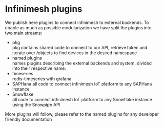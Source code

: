 # Infinimesh plugins
We publish here plugins to connect infinimesh to external backends. To enable as much as possible modularization we have split the plugins into two main streams:  
* pkg  
pkg contains shared code to connect to our API, retrieve token and iterate over /objects to find devices in the desired namespace  
* named plugins  
names plugins describing the external backends and system, divided into their respective name:  
* timeseries  
redis-timeseries with grafana  
* SAPHana
all code to connect infinimesh IoT platform to any SAPHana instance
* Snowflake  
all code to connect infinimesh IoT platform to any Snowflake instance using the Snowpipe API  
  
More plugins will follow, please refer to the named plugins for any developer friendly documentation
